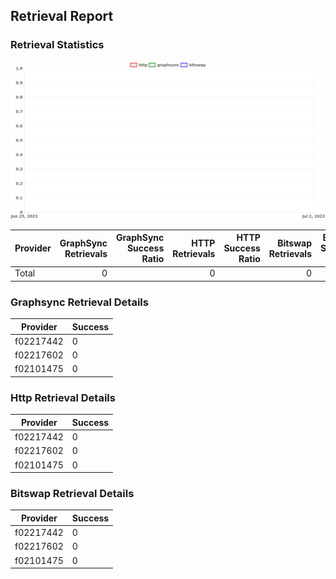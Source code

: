 ## Retrieval Report
### Retrieval Statistics
<img src="https://raw.githubusercontent.com/data-preservation-programs/filplus-checker-assets/main/filecoin-project/filecoin-plus-large-datasets/issues/1767/1687846677823.png"/>

| Provider | GraphSync Retrievals | GraphSync Success Ratio | HTTP Retrievals | HTTP Success Ratio | Bitswap Retrievals | Bitswap Success Ratio |
| :------- | -------------------: | ----------------------: | --------------: | -----------------: | -----------------: | --------------------: |
| Total    |                    0 |                         |               0 |                    |                  0 |                       |

### Graphsync Retrieval Details
| Provider  | Success |
| --------- | ------- |
| f02217442 | 0       |
| f02217602 | 0       |
| f02101475 | 0       |

### Http Retrieval Details
| Provider  | Success |
| --------- | ------- |
| f02217442 | 0       |
| f02217602 | 0       |
| f02101475 | 0       |

### Bitswap Retrieval Details
| Provider  | Success |
| --------- | ------- |
| f02217442 | 0       |
| f02217602 | 0       |
| f02101475 | 0       |
